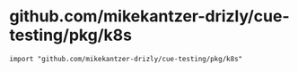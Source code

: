 # github.com/mikekantzer-drizly/cue-testing/pkg/k8s


```cue
import "github.com/mikekantzer-drizly/cue-testing/pkg/k8s"
```

